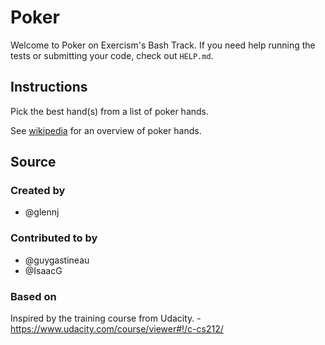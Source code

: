# Poker

Welcome to Poker on Exercism's Bash Track.
If you need help running the tests or submitting your code, check out `HELP.md`.

## Instructions

Pick the best hand(s) from a list of poker hands.

See [wikipedia](https://en.wikipedia.org/wiki/List_of_poker_hands) for an
overview of poker hands.

## Source

### Created by

- @glennj

### Contributed to by

- @guygastineau
- @IsaacG

### Based on

Inspired by the training course from Udacity. - https://www.udacity.com/course/viewer#!/c-cs212/